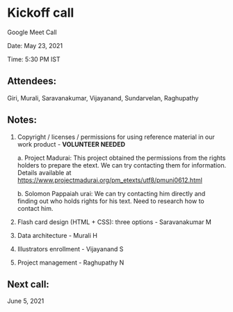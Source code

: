 <h1>Kickoff call</h1>

Google Meet Call

Date: May 23, 2021

Time: 5:30 PM IST

<h2>Attendees:</h2>

Giri, Murali, Saravanakumar, Vijayanand, Sundarvelan, Raghupathy

<h2>Notes:</h2>

1. Copyright / licenses / permissions for using reference material in our work product - <b>VOLUNTEER NEEDED</b>

   a. Project Madurai: This project obtained the permissions from the rights holders to prepare the etext.
      We can try contacting them for information. 
      Details available at https://www.projectmadurai.org/pm_etexts/utf8/pmuni0612.html
      
   b. Solomon Pappaiah urai: We can try contacting him directly and finding out who holds rights
      for his text. Need to research how to contact him.

2. Flash card design (HTML + CSS): three options - Saravanakumar M

3. Data architecture - Murali H

4. Illustrators enrollment - Vijayanand S

5. Project management - Raghupathy N

<h2>Next call:</h2>
June 5, 2021
